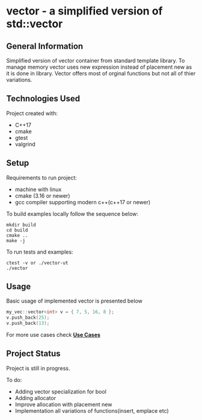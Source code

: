 # vector - a simplified version of std::vector
## General Information

Simplified version of vector container from standard template library.
To manage memory vector uses new expression instead of placement new as it is done in library. Vector offers most of orginal functions but not  all of thier variations.

## Technologies Used
Project created with:
- C++17
- cmake
- gtest
- valgrind

## Setup

Requirements to run project:
- machine with linux
- cmake (3.16 or newer)
- gcc compiler supporting modern c++(c++17 or newer)

To build examples locally follow the sequence below:
```
mkdir build
cd build
cmake ..
make -j
```

To run tests and examples:
```
ctest -v or ./vector-ut
./vector
```

## Usage
Basic usage of implemented vector is presented below

```c++
my_vec::vector<int> v = { 7, 5, 16, 8 };
v.push_back(25);
v.push_back(13);
```

For more use cases check **[Use Cases](main.cpp#L32)**

## Project Status
Project is still in progress.

To do:
- Adding vector specialization for bool
- Adding allocator
- Improve allocation with placement new
- Implementation all variations of functions(insert, emplace etc)
